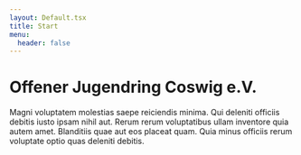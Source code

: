 ```yaml
---
layout: Default.tsx
title: Start
menu:
  header: false
---
```

# Offener Jugendring Coswig e.V.

Magni voluptatem molestias saepe reiciendis minima. Qui deleniti officiis debitis iusto ipsam nihil aut. Rerum rerum voluptatibus ullam inventore quia autem amet. Blanditiis quae aut eos placeat quam. Quia minus officiis rerum voluptate optio quas deleniti debitis.

